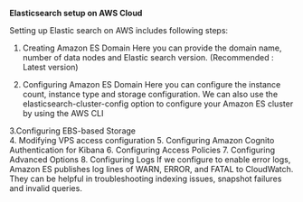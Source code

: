 **********Elasticsearch setup on AWS Cloud**********

Setting up Elastic search on AWS includes following steps:

1. Creating Amazon ES Domain
    Here you can provide the domain name, number of data nodes and Elastic search version. (Recommended : Latest version)

2. Configuring Amazon ES Domain
    Here you can configure the instance count, instance type and storage configuration. We can also use the 
    elasticsearch-cluster-config option to configure your Amazon ES cluster by using the AWS CLI
     
3.Configuring EBS-based Storage    
4. Modifying VPS access configuration
5. Configuring Amazon Cognito Authentication for Kibana
6. Configuring Access Policies
7. Configuring Advanced Options
8. Configuring Logs
    If we configure to enable error logs, Amazon ES publishes log lines of WARN, ERROR, and FATAL to CloudWatch. They can be helpful
    in troubleshooting indexing issues, snapshot failures and invalid queries.
